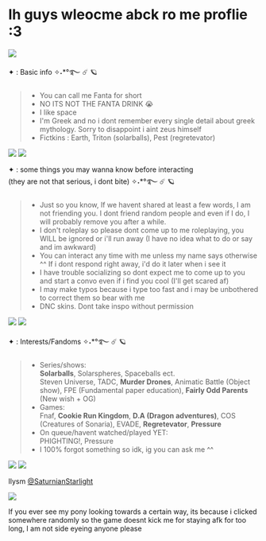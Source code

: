 # Ih guys wleocme abck ro me proflie :3                            
![](https://qph.cf2.quoracdn.net/main-qimg-a02e082d466824103e9a2d41919896e2) 

✦ : Basic info ✧˖*°࿐ :comet: :ringed_planet: 
>- You can call me Fanta for short
>- NO ITS NOT THE FANTA DRINK :sob: 
>- I like space
>- I'm Greek and no i dont remember every single detail about greek mythology. Sorry to disappoint i aint zeus himself
>- Fictkins : Earth, Triton (solarballs), Pest (regretevator)

![](https://qph.cf2.quoracdn.net/main-qimg-1a925f56658186962769a6ba404f0fcd) ![](https://qph.cf2.quoracdn.net/main-qimg-1a925f56658186962769a6ba404f0fcd)                  

✦ : some things you may wanna know before interacting    
(they are not that serious, i dont bite) ✧˖*°࿐ :comet: :ringed_planet:                      

>- Just so you know, If we havent shared at least a few words, I am not friending you. I dont friend random people and even if I do, I will probably remove you after a while.         
>- I don't roleplay so please dont come up to me roleplaying, you WILL be ignored or i'll run away (I have no idea what to do or say and im awkward)
>- You can interact any time with me unless my name says otherwise ^^ If i dont respond right away, i'd do it later when i see it     
>- I have trouble socializing so dont expect me to come up to you and start a convo even if i find you cool (I'll get scared af) 
>- I may make typos because i type too fast and i may be unbothered to correct them so bear with me
>- DNC skins. Dont take inspo without permission 

![](https://qph.cf2.quoracdn.net/main-qimg-1a925f56658186962769a6ba404f0fcd) ![](https://qph.cf2.quoracdn.net/main-qimg-1a925f56658186962769a6ba404f0fcd)


✦ : Interests/Fandoms ✧˖*°࿐ :comet: :ringed_planet:

>- Series/shows:                                         
>**Solarballs**, Solarspheres, Spaceballs ect.                      
>Steven Universe, TADC, **Murder Drones**, Animatic Battle (Object show), FPE (Fundamental paper education), **Fairly Odd Parents** (New wish + OG)
>- Games:                   
>Fnaf, **Cookie Run Kingdom**, **D.A (Dragon adventures)**, COS (Creatures of Sonaria), EVADE, **Regretevator**, **Pressure**
>- On queue/havent watched/played YET:                
PHIGHTING!, Pressure 
>- I 100% forgot something so idk, ig you can ask me ^^

![](https://qph.cf2.quoracdn.net/main-qimg-1a925f56658186962769a6ba404f0fcd) ![](https://qph.cf2.quoracdn.net/main-qimg-1a925f56658186962769a6ba404f0fcd)  

Ilysm [@SaturnianStarlight](https://github.com/SaturnianStarlight)

![](https://qph.cf2.quoracdn.net/main-qimg-a02e082d466824103e9a2d41919896e2)

If you ever see my pony looking towards a certain way, its because i clicked somewhere randomly so the game doesnt kick me for staying afk for too long, I am not side eyeing anyone please

